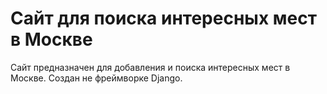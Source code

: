 # Сайт для поиска интересных мест в Москве
Сайт предназначен для добавления и поиска интересных мест в Москве. 
Создан не фреймворке Django.
